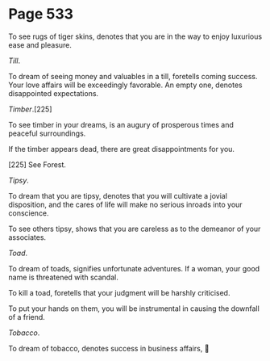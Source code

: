 # Page 533
To see rugs of tiger skins, denotes that you are in the way to enjoy
luxurious ease and pleasure.


_Till_.


To dream of seeing money and valuables in a till, foretells coming success.
Your love affairs will be exceedingly favorable. An empty one,
denotes disappointed expectations.


_Timber_.[225]


To see timber in your dreams, is an augury of prosperous times
and peaceful surroundings.


If the timber appears dead, there are great disappointments for you.



[225] See Forest.


_Tipsy_.


To dream that you are tipsy, denotes that you will cultivate
a jovial disposition, and the cares of life will make no serious
inroads into your conscience.


To see others tipsy, shows that you are careless as to the demeanor
of your associates.


_Toad_.


To dream of toads, signifies unfortunate adventures.
If a woman, your good name is threatened with scandal.


To kill a toad, foretells that your judgment will be harshly criticised.


To put your hands on them, you will be instrumental in causing the downfall
of a friend.


_Tobacco_.


To dream of tobacco, denotes success in business affairs,
